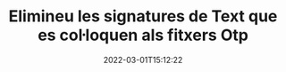 ---
############################# Static ############################
layout: "auto-gen-signature"
date: 2022-03-01T15:12:22
draft: false
operation: Delete
signaturetype: Text
fileformat: Otp
productName: Java
lang: ca
productCode: java
otherformats: pdf doc docx docm dot dotm dotx odt ott rtf xls xlsx xlsm xlsb csv ods ots xltx xltm ppt pptx pps ppsx odp otp potx potm pptm ppsm
breadcrumb: Put Text signature on Otp for Java

############################# Head ############################
head_title: "Suprimeix les signatures de Text dels fitxers Otp mitjançant Java"
head_description: "L'eliminació de signatures específiques de Text dels documents signats Otp es pot dur a terme fàcilment amb un codi Java curt."

############################# Header ############################
title: "Elimineu les signatures de Text que es col·loquen als fitxers Otp"
description: "Suprimeix diverses signatures de Text dels documents Otp. L'eliminació de signatures Text requereix un codi Java senzill."
bg_image: "https://cms.admin.containerize.com/templates/aspose/App_Themes/V3/images/bg/header1.png"
bg_overlay: false
button:
    enable: true

############################# SubMenu ############################
submenu:
    enable: true

    left:
        img_alt: "GroupDocs.Signature for Java"
        image: "https://cms.admin.containerize.com/templates/groupdocs/images/product-logos/90x90-noborder/groupdocs-signature-java.png"
        product: "GroupDocs.Signature"
        platform: "Java"



############################# About ############################
about:
    enable: true
    title: "Obteniu informació sobre les funcions de l'API de GroupDocs.Signature for Java"
    content: |
        [GroupDocs.Signature for Java](https://products.groupdocs.com/signature/java/) API ofereix moltes maneres de processar els vostres documents mitjançant signatures electròniques. Hi ha signatures digitals com textos, imatges, certificats digitals, codis de barres, codis QR, segells o metadades. Els clients tenen la possibilitat d'afegir, esborrar, actualitzar, verificar o cercar signatures digitals en PDF, documents MS Word, llibres de treball MS Excel, presentacions MS PowerPoint, fitxers Adobe Photoshop i diversos formats d'imatge. S'ofereixen un gran nombre de funcions i configuracions útils.
    

############################# Steps ############################
steps:
    enable: true
    title_left: "Com eliminar les signatures de Text del vostre document Otp"
    content_left: |
        [GroupDocs.Signature for Java](https://products.groupdocs.com/signature/java/) ofereix una funció útil per esborrar documents de Otp de signatures de Text amb unes poques línies de codi.
        
        * En primer lloc, instanciïu l'objecte Signature passant el camí al vostre document com a paràmetre de constructor.
        * A continuació, creeu un objecte de signatura adequat i configureu el seu identificador únic.
        * Després d'això, invoqueu el mètode Delete passant l'objecte de signatura que s'ha d'eliminar.
        * Finalment, els resultats de l'operació del procés.

    title_right: "Requisits del sistema"
    content_right: |
        GroupDocs.Signature for Java són compatibles amb totes les plataformes i sistemes operatius principals. Abans d'executar el codi següent, assegureu-vos que teniu els següents requisits previs instal·lats al vostre sistema.

        * Sistemes operatius: Microsoft Windows, Linux, MacOS
        * Entorns de desenvolupament: NetBeans, Intellij IDEA, Eclipse, etc.
        * Java runtime: J2SE 6.0 and above
        * Baixeu la darrera versió de GroupDocs.Signature for Java de [Maven](https://repository.groupdocs.com/webapp/#/artifacts/browse/tree/General/repo/com/groupdocs/groupdocs-signature)
         
    code: |
        ```java    
                
        // Set up input Otp file
        String filePath = "input.otp";
        // Set up output file
        String outputFilePath = "output.otp";

        // Instantiate Signature for input file
        Signature signature = new Signature(filePath);

        // Id of signature which is supposed to be deleted
        // such Id may be obtained as result of search operation
        String id = "ff988ab1-7403-4c8d-8db7-f2a56b9f8530";

        // provide signature features to delete
        TextSignature signatureToDelete = new TextSignature(id);

        // delete signature
        Boolean deleteResult = signature.delete(outputFilePath, signatureToDelete);

        // process deletion result
        if (deleteResult)
        {
                System.out.println("Signature was deleted successfully!");
        }
        ```

############################# Demos ############################
demos:
    enable: true
    title: "Signant amb Text signatures Demostració en directe"
    content: |
       Afegiu diverses signatures electròniques al fitxer Otp ara mateix visitant el lloc web [GroupDocs.Signature App](https://products.groupdocs.app/signature/family).          

############################# More Formats ############################
more_formats:
    enable: true
    title: "Suprimeix les teves signatures de Text amb Java"
    content: |
        "Supressió de signatures electròniques que s'han afegit a diversos formats de documents. Elimina les signatures ràpidament sense codi addicional."
    format: 
       
       
back_to_top:
    enable: true
---